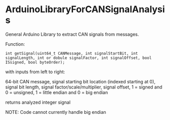 # ArduinoLibraryForCANSignalAnalysis
General Arduino Library to extract CAN signals from messages.

Function:

`int getSignal(uint64_t CANMessage, int signalStartBit, int signalLength, int or dobule signalFactor, int signalOffset, bool ISsigned, bool byteOrder);`

with inputs from left to right:

64-bit CAN message, signal starting bit location (indexed starting at 0), signal bit length, signal factor/scale/multiplier, signal offset, 1 = signed and 0 = unsigned, 1 = little endian and 0 = big endian

returns analyzed integer signal

NOTE: Code cannot currently handle big endian
